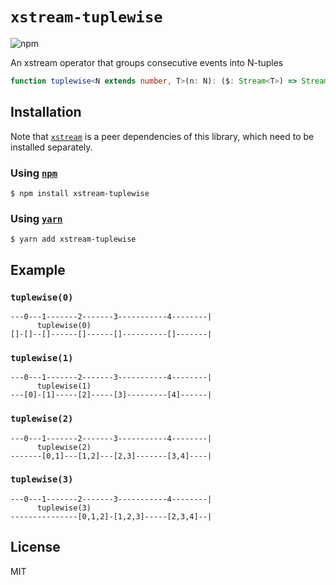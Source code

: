 # `xstream-tuplewise`

![npm](https://img.shields.io/npm/v/xstream-tuplewise)

An xstream operator that groups consecutive events into N-tuples

```typescript
function tuplewise<N extends number, T>(n: N): ($: Stream<T>) => Stream<T[] & { length: N }>;
```

## Installation

Note that [`xstream`](https://www.npmjs.com/package/xstream) is a peer dependencies of this library, which need to be installed separately.

### Using [`npm`](https://www.npmjs.com/)

```
$ npm install xstream-tuplewise
```

### Using [`yarn`](https://yarnpkg.com/)

```
$ yarn add xstream-tuplewise
```

## Example

### `tuplewise(0)`

```
---0---1-------2-------3-----------4--------|
      tuplewise(0)
[]-[]--[]------[]------[]----------[]-------|
```

### `tuplewise(1)`

```
---0---1-------2-------3-----------4--------|
      tuplewise(1)
---[0]-[1]-----[2]-----[3]---------[4]------|
```

### `tuplewise(2)`

```
---0---1-------2-------3-----------4--------|
      tuplewise(2)
-------[0,1]---[1,2]---[2,3]-------[3,4]----|
```

### `tuplewise(3)`

```
---0---1-------2-------3-----------4--------|
      tuplewise(3)
---------------[0,1,2]-[1,2,3]-----[2,3,4]--|
```

## License

MIT
